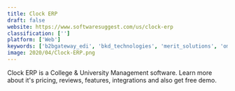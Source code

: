 ```yaml
---
title: Clock ERP
draft: false 
website: https://www.softwaresuggest.com/us/clock-erp
classification: ['']
platform: ['Web']
keywords: ['b2bgateway_edi', 'bkd_technologies', 'merit_solutions', 'omnivue', 'pa_group', 'queue_associates', 'velosio', 'whiteowl']
image: 2020/04/Clock-ERP.png
---
```

Clock ERP is a College & University Management software. Learn more about it's pricing, reviews, features, integrations and also get free demo.